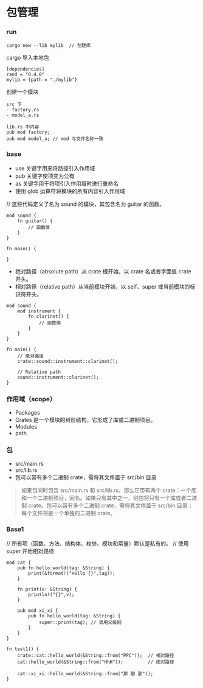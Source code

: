 #  包管理

### run
``` 
cargo new --lib mylib  // 创建库
```
cargo 导入本地包
``` 
[dependencies]
rand = "0.4.0"
mylib = {path = "./mylib"}
```
创建一个模块 
``` 
src 下  
- factory.rs
- model_a.rs

lib.rs 中内容
pub mod factory;
pub mod model_a; // mod 与文件名称一致
```

### base
- use 关键字用来将路径引入作用域
- pub 关键字使项变为公有
- as 关键字用于将项引入作用域时进行重命名
- 使用 glob 运算符将模块的所有内容引入作用域

// 这些代码定义了名为 sound 的模块，其包含名为 guitar 的函数。
``` 
mod sound {
    fn guitar() {
        // 函数体
    }
}

fn main() {

}
```
- 绝对路径（absolute path）从 crate 根开始，以 crate 名或者字面值 crate 开头。
- 相对路径（relative path）从当前模块开始，以 self、super 或当前模块的标识符开头。
``` 
mod sound {
    mod instrument {
        fn clarinet() {
            // 函数体
        }
    }
}

fn main() {
    // 绝对路径
    crate::sound::instrument::clarinet();

    // Relative path
    sound::instrument::clarinet();
}
```

### 作用域（scope）
- Packages 
- Crates 是一个模块的树形结构，它形成了库或二进制项目。
- Modules
- path

### 包
- src/main.rs 
- src/lib.rs
- 包可以带有多个二进制 crate，需将其文件置于 src/bin 目录
> 如果包同时包含 src/main.rs 和 src/lib.rs，那么它带有两个 crate：一个库和一个二进制项目，同名。如果只有其中之一，则包将只有一个库或者二进制 crate。包可以带有多个二进制 crate，需将其文件置于 src/bin 目录；每个文件将是一个单独的二进制 crate。


### Base1
// 所有项（函数、方法、结构体、枚举、模块和常量）默认是私有的。
// 使用 super 开始相对路径
``` 
mod cat {
    pub fn hello_world(tag: &String) {
        print(&format!("Hello {}",tag));
    }

    fn print(v: &String) {
        println!("{}",v);
    }

    pub mod xi_xi {
        pub fn hello_world(tag: &String) {
            super::print(tag); // 调用父级别
        }
    }
}

fn test1() {
    crate::cat::hello_world(&String::from("PPC"));  // 相对路径
    cat::hello_world(&String::from("HhH"));         // 绝对路径

    cat::xi_xi::hello_world(&String::from("那 那 那"));
}
```
